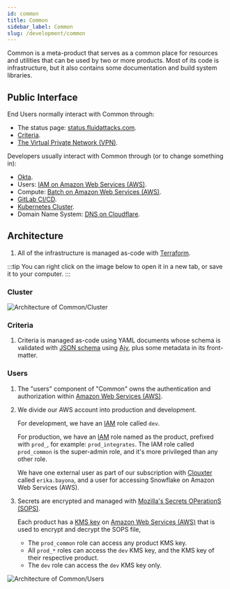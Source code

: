 ```yaml
---
id: common
title: Common
sidebar_label: Common
slug: /development/common
---
```


Common is a meta-product
that serves as a common place for resources and utilities
that can be used by two or more products.
Most of its code is infrastructure,
but it also contains some documentation
and build system libraries.

## Public Interface

End Users normally interact with Common through:

- The status page: [status.fluidattacks.com](https://status.fluidattacks.com/).
- [Criteria](/criteria).
- [The Virtual Private Network (VPN)](/development/stack/aws/vpn).

Developers usually interact with Common through (or to change something in):

- [Okta](/development/stack/okta).
- Users: [IAM on Amazon Web Services (AWS)](/development/stack/aws/iam).
- Compute: [Batch on Amazon Web Services (AWS)](/development/stack/aws/batch).
- [GitLab CI/CD](/development/stack/gitlab-ci).
- [Kubernetes Cluster](/development/stack/kubernetes).
- Domain Name System: [DNS on Cloudflare](/development/stack/cloudflare).

## Architecture

1. All of the infrastructure
   is managed as-code
   with [Terraform](/development/stack/terraform).

:::tip
You can right click on the image below
to open it in a new tab,
or save it to your computer.
:::

### Cluster

![Architecture of Common/Cluster](./common-cluster-arch.dot.svg)

### Criteria

1. Criteria is managed as-code using YAML documents
   whose schema is validated with [JSON schema](http://json-schema.org/)
   using [Ajv](https://ajv.js.org/),
   plus some metadata in its front-matter.

### Users

1. The "users" component of "Common"
   owns the authentication and authorization within
   [Amazon Web Services (AWS)](/development/stack/aws).
1. We divide our AWS account
   into production and development.

   For development,
   we have an [IAM](/development/stack/aws/iam) role
   called `dev`.

   For production,
   we have an [IAM](/development/stack/aws/iam) role
   named as the product, prefixed with `prod_`, for example: `prod_integrates`.
   The IAM role called `prod_common`
   is the super-admin role,
   and it's more privileged than any other role.

   We have one external user
   as part of our subscription with [Clouxter](https://clouxter.com/)
   called `erika.bayona`,
   and a user for accessing Snowflake on Amazon Web Services (AWS).

1. Secrets are encrypted
   and managed with [Mozilla's Secrets OPerationS (SOPS)](/development/stack/sops).

   Each product has a [KMS key](/development/stack/aws/kms)
   on [Amazon Web Services (AWS)](/development/stack/aws)
   that is used to encrypt and decrypt the SOPS file,

   - The `prod_common` role can access any product KMS key.
   - All `prod_*` roles can access the `dev` KMS key,
     and the KMS key of their respective product.
   - The `dev` role can access the `dev` KMS key only.

![Architecture of Common/Users](./common-users-arch.dot.svg)
